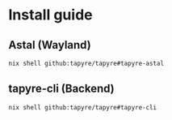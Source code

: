# Install guide

## Astal (Wayland)

```sh
nix shell github:tapyre/tapyre#tapyre-astal
```


## tapyre-cli (Backend)

```sh
nix shell github:tapyre/tapyre#tapyre-cli
```

